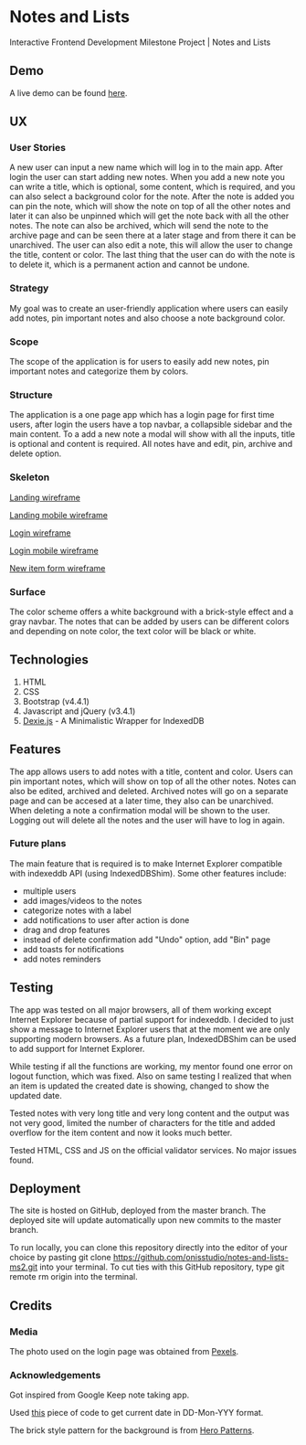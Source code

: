 # Notes and Lists

Interactive Frontend Development Milestone Project | Notes and Lists

## Demo

A live demo can be found [here](https://onisstudio.github.io/notes-and-lists-ms2/).

## UX

### User Stories

A new user can input a new name which will log in to the main app. After login the user can start adding new notes. When you add a new note you can write a title, which is optional, some content, which is required, and you can also select a background color for the note. After the note is added you can pin the note, which will show the note on top of all the other notes and later it can also be unpinned which will get the note back with all the other notes. The note can also be archived, which will send the note to the archive page and can be seen there at a later stage and from there it can be unarchived. The user can also edit a note, this will allow the user to change the title, content or color. The last thing that the user can do with the note is to delete it, which is a permanent action and cannot be undone.

### Strategy

My goal was to create an user-friendly application where users can easily add notes, pin important notes and also choose a note background color.

### Scope

The scope of the application is for users to easily add new notes, pin important notes and categorize them by colors.

### Structure

The application is a one page app which has a login page for first time users, after login the users have a top navbar, a collapsible sidebar and the main content. To a add a new note a modal will show with all the inputs, title is optional and content is required. All notes have and edit, pin, archive and delete option.

### Skeleton

[Landing wireframe](https://github.com/onisstudio/notes-and-lists-ms2/blob/master/wireframes/landing.png)

[Landing mobile wireframe](<https://github.com/onisstudio/notes-and-lists-ms2/blob/master/wireframes/landing%20(mobile%20landing).png>)

[Login wireframe](https://github.com/onisstudio/notes-and-lists-ms2/blob/master/wireframes/login%20page.png)

[Login mobile wireframe](<https://github.com/onisstudio/notes-and-lists-ms2/blob/master/wireframes/login%20page%20(mobile%20login).png>)

[New item form wireframe](https://github.com/onisstudio/notes-and-lists-ms2/blob/master/wireframes/new%20item%20form.png)

### Surface

The color scheme offers a white background with a brick-style effect and a gray navbar. The notes that can be added by users can be different colors and depending on note color, the text color will be black or white.

## Technologies

1. HTML
2. CSS
3. Bootstrap (v4.4.1)
4. Javascript and jQuery (v3.4.1)
5. [Dexie.js](https://dexie.org/) - A Minimalistic Wrapper for IndexedDB

## Features

The app allows users to add notes with a title, content and color. Users can pin important notes, which will show on top of all the other notes. Notes can also be edited, archived and deleted. Archived notes will go on a separate page and can be accesed at a later time, they also can be unarchived. When deleting a note a confirmation modal will be shown to the user. Logging out will delete all the notes and the user will have to log in again.

### Future plans

The main feature that is required is to make Internet Explorer compatible with indexeddb API (using IndexedDBShim).
Some other features include:

- multiple users
- add images/videos to the notes
- categorize notes with a label
- add notifications to user after action is done
- drag and drop features
- instead of delete confirmation add "Undo" option, add "Bin" page
- add toasts for notifications
- add notes reminders

## Testing

The app was tested on all major browsers, all of them working except Internet Explorer because of partial support for indexeddb. I decided to just show a message to Internet Explorer users that at the moment we are only supporting modern browsers. As a future plan, IndexedDBShim can be used to add support for Internet Explorer.

While testing if all the functions are working, my mentor found one error on logout function, which was fixed. Also on same testing I realized that when an item is updated the created date is showing, changed to show the updated date.

Tested notes with very long title and very long content and the output was not very good, limited the number of characters for the title and added overflow for the item content and now it looks much better.

Tested HTML, CSS and JS on the official validator services. No major issues found.

## Deployment

The site is hosted on GitHub, deployed from the master branch. The deployed site will update automatically upon new commits to the master branch.

To run locally, you can clone this repository directly into the editor of your choice by pasting git clone <https://github.com/onisstudio/notes-and-lists-ms2.git> into your terminal. To cut ties with this GitHub repository, type git remote rm origin into the terminal.

## Credits

### Media

The photo used on the login page was obtained from [Pexels](https://www.pexels.com/).

### Acknowledgements

Got inspired from Google Keep note taking app.

Used [this](https://www.c-sharpcorner.com/code/3548/get-current-date-in-dd-mon-yyy-format-in-javascriptjquery.aspx) piece of code to get current date in DD-Mon-YYY format.

The brick style pattern for the background is from [Hero Patterns](https://www.heropatterns.com/).
